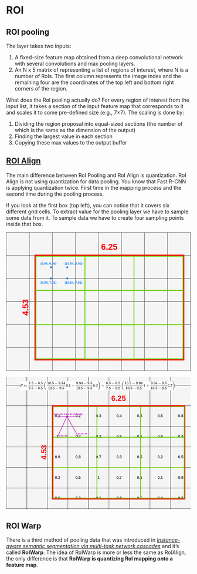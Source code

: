 # ROI

## ROI pooling

The layer takes two inputs:

1. A fixed-size feature map obtained from a deep convolutional network with several convolutions and max pooling layers.
2. An N x 5 matrix of representing a list of regions of interest, where N is a number of RoIs. The first column represents the image index and the remaining four are the coordinates of the top left and bottom right corners of the region.

What does the RoI pooling actually do? For every region of interest from the input list, it takes a section of the input feature map that corresponds to it and scales it to some pre-defined size \(e.g., 7×7\). The scaling is done by:

1. Dividing the region proposal into equal-sized sections \(the number of which is the same as the dimension of the output\)
2. Finding the largest value in each section
3. Copying these max values to the output buffer

## [ROI Align](https://towardsdatascience.com/understanding-region-of-interest-part-2-roi-align-and-roi-warp-f795196fc193)

The main difference between RoI Pooling and RoI Align is quantization. RoI Align is not using quantization for data pooling. You know that Fast R-CNN is applying quantization twice. First time in the mapping process and the second time during the pooling process.

If you look at the first box \(top left\), you can notice that it covers six different grid cells. To extract value for the pooling layer we have to sample some data from it. To sample data we have to create four sampling points inside that box.

![roi](../../.gitbook/assets/roi_1.png)

![roi](../../.gitbook/assets/roi_2.png)

## ROI Warp

There is a third method of pooling data that was introduced in [_Instance-aware semantic segmentation via multi-task network cascades_](https://arxiv.org/pdf/1512.04412.pdf) and it’s called **RoIWarp**. The idea of RoIWarp is more or less the same as RoIAlign, the only difference is that **RoIWarp is quantizing RoI mapping onto a feature map**.
